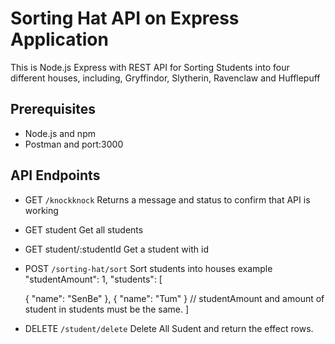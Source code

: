 # Sorting Hat API on Express Application
This is Node.js Express with REST API for Sorting Students into four different houses, including, Gryffindor, Slytherin, Ravenclaw and Hufflepuff

## Prerequisites
- Node.js and npm
- Postman and port:3000

## API Endpoints
- GET `/knockknock` Returns a message and status to confirm that API is working
- GET student Get all students
- GET student/:studentId Get a student with id
- POST `/sorting-hat/sort` Sort students into houses
    example
    "studentAmount": 1,
    "students": [
    
    {
       "name": "SenBe"
    },
    {
       "name": "Tum"
    }
    // studentAmount and amount of student in students must be the same.
    ]
- DELETE `/student/delete` Delete All Sudent and return the effect rows.
